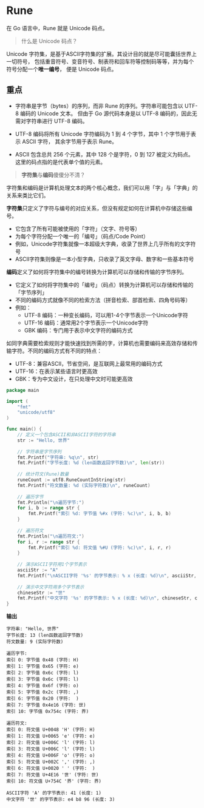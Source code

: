 # Rune

在 Go 语言中，Rune 就是 Unicode 码点。

> 什么是 Unicode 码点？

Unicode 字符集，是基于ASCII字符集的扩展。其设计目的就是尽可能囊括世界上一切符号，
包括重音符号、变音符号、制表符和回车符等控制码等等，并为每个符号分配一个**唯一编号**，
便是 Unicode 码点。

## 重点

* 字符串是字节（bytes）的序列，而非 Rune 的序列。字符串可能包含以 UTF-8 编码的 Unicode 文本。
但由于 Go 源代码本身是以 UTF-8 编码的，因此无需对字符串进行 UTF-8 编码。

* UTF-8 编码将所有 Unicode 字符编码为 1 到 4 个字节，其中 1 个字节用于表示 ASCII 字符，
其余字节用于表示 Rune。

* ASCII 包含总共 256 个元素，其中 128 个是字符，0 到 127 被定义为码点。这里的码点指的是代表单个值的元素。

> **字符集**与**编码**傻傻分不清？

字符集和编码是计算机处理文本的两个核心概念，我们可以用「字」与「字典」的关系来类比它们。

**字符集**只定义了字符与编号的对应关系，但没有规定如何在计算机中存储这些编号。

* 它包含了所有可能被使用的「字符」（文字、符号等）
* 为每个字符分配一个唯一的「编号」（码点/Code Point）
* 例如，Unicode字符集就像一本超级大字典，收录了世界上几乎所有的文字符号
* ASCII字符集则像是一本小型字典，只收录了英文字母、数字和一些基本符号

**编码**定义了如何将字符集中的编号转换为计算机可以存储和传输的字节序列。

* 它定义了如何将字符集中的「编号」（码点）转换为计算机可以存储和传输的「字节序列」
* 不同的编码方式就像不同的检索方法（拼音检索、部首检索、四角号码等）
* 例如：
  - UTF-8 编码：一种变长编码，可以用1-4个字节表示一个Unicode字符
  - UTF-16 编码：通常用2个字节表示一个Unicode字符
  - GBK 编码：专门用于表示中文字符的编码方式


如同字典需要检索规则才能快速找到所需的字，计算机也需要编码来高效存储和传输字符。不同的编码方式有不同的特点：

* UTF-8：兼容ASCII，节省空间，是互联网上最常用的编码方式
* UTF-16：在表示某些语言时更高效
* GBK：专为中文设计，在只处理中文时可能更高效

```go
package main

import (
	"fmt"
	"unicode/utf8"
)

func main() {
	// 定义一个包含ASCII和非ASCII字符的字符串
	str := "Hello, 世界"
	
	// 字符串是字节序列
	fmt.Printf("字符串: %q\n", str)
	fmt.Printf("字节长度: %d (len函数返回字节数)\n", len(str))
	
	// 统计符文(Rune)数量
	runeCount := utf8.RuneCountInString(str)
	fmt.Printf("符文数量: %d (实际字符数)\n", runeCount)
	
	// 遍历字节
	fmt.Println("\n遍历字节:")
	for i, b := range str {
		fmt.Printf("索引 %d: 字节值 %#x (字符: %c)\n", i, b, b)
	}
	
	// 遍历符文
	fmt.Println("\n遍历符文:")
	for i, r := range str {
		fmt.Printf("索引 %d: 符文值 %#U (字符: %c)\n", i, r, r)
	}
	
	// 演示ASCII字符用1个字节表示
	asciiStr := "A"
	fmt.Printf("\nASCII字符 '%s' 的字节表示: % x (长度: %d)\n", asciiStr, asciiStr, len(asciiStr))
	
	// 演示中文字符用多个字节表示
	chineseStr := "世"
	fmt.Printf("中文字符 '%s' 的字节表示: % x (长度: %d)\n", chineseStr, chineseStr, len(chineseStr))
}
```
**输出**
```
字符串: "Hello, 世界"
字节长度: 13 (len函数返回字节数)
符文数量: 9 (实际字符数)

遍历字节:
索引 0: 字节值 0x48 (字符: H)
索引 1: 字节值 0x65 (字符: e)
索引 2: 字节值 0x6c (字符: l)
索引 3: 字节值 0x6c (字符: l)
索引 4: 字节值 0x6f (字符: o)
索引 5: 字节值 0x2c (字符: ,)
索引 6: 字节值 0x20 (字符:  )
索引 7: 字节值 0x4e16 (字符: 世)
索引 10: 字节值 0x754c (字符: 界)

遍历符文:
索引 0: 符文值 U+0048 'H' (字符: H)
索引 1: 符文值 U+0065 'e' (字符: e)
索引 2: 符文值 U+006C 'l' (字符: l)
索引 3: 符文值 U+006C 'l' (字符: l)
索引 4: 符文值 U+006F 'o' (字符: o)
索引 5: 符文值 U+002C ',' (字符: ,)
索引 6: 符文值 U+0020 ' ' (字符:  )
索引 7: 符文值 U+4E16 '世' (字符: 世)
索引 10: 符文值 U+754C '界' (字符: 界)

ASCII字符 'A' 的字节表示: 41 (长度: 1)
中文字符 '世' 的字节表示: e4 b8 96 (长度: 3)
```
